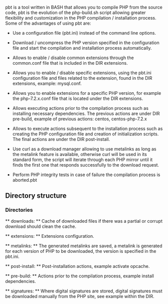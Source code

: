 pbt is a tool written in BASH that allows you to compile PHP from the source code, pbt is the evolution of the php-build.sh script allowing greater flexibility and customization in the PHP compilation / installation process. Some of the advantages of using pbt are:

- Use a configuration file (pbt.ini) instead of the command line options.

- Download / uncompress the PHP version specified in the configuration file and start the compilation and installation process automatically.

- Allows to enable / disable common extensions through the common.conf file that is included in the DIR extensions.

- Allows you to enable / disable specific extensions, using the pbt.ini configuration file and files related to the extension, found in the DIR extensions, example: mysql.conf.

- Allows you to enable extensions for a specific PHP version, for example the php-7.2.x.conf file that is located under the DIR extensions.

- Allows executing actions prior to the compilation process such as installing necessary dependencies. The previous actions are under DIR pre-build, example of previous actions: centos, centos-php-7.2.x

- Allows to execute actions subsequent to the installation process such as creating the PHP configuration file and creation of initialization scripts. The final actions are under the DIR post-install.

- Use curl as a download manager allowing to use metalinks as long as the metalink feature is available, otherwise curl will be used in its standard form, the script will iterate through each PHP mirror until it finds the first one that responds successfully to the download request.

- Perform PHP integrity tests in case of failure the compilation process is aborted.pbt

## Directory structure

### Directories

** downloads: ** Cache of downloaded files if there was a partial or corrupt download should clean the cache.

** extensions: ** Extensions configuration.

** metalinks: ** The generated metalinks are saved, a metalink is generated for each version of PHP to be downloaded, the version is specified in the pbt.ini.

** post-install: ** Post-installation actions, example activate opcache.

** pre-build: ** Actions prior to the compilation process, example install dependencies.

** signatures: ** Where digital signatures are stored, digital signatures must be downloaded manually from the PHP site, see example within the DIR.
